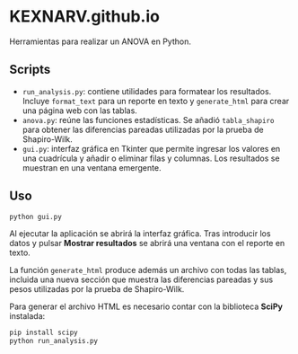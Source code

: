 # KEXNARV.github.io

Herramientas para realizar un ANOVA en Python.

## Scripts

- `run_analysis.py`: contiene utilidades para formatear los resultados. Incluye `format_text` para un reporte en texto y `generate_html` para crear una página web con las tablas.
- `anova.py`: reúne las funciones estadísticas. Se añadió `tabla_shapiro` para obtener las diferencias pareadas utilizadas por la prueba de Shapiro-Wilk.
- `gui.py`: interfaz gráfica en Tkinter que permite ingresar los valores en una cuadrícula y añadir o eliminar filas y columnas. Los resultados se muestran en una ventana emergente.

## Uso

```bash
python gui.py
```

Al ejecutar la aplicación se abrirá la interfaz gráfica. Tras introducir los datos y pulsar **Mostrar resultados** se abrirá una ventana con el reporte en texto.

La función `generate_html` produce además un archivo con todas las tablas, incluida una nueva sección que muestra las diferencias pareadas y sus pesos utilizadas por la prueba de Shapiro-Wilk.

Para generar el archivo HTML es necesario contar con la biblioteca **SciPy** instalada:

```bash
pip install scipy
python run_analysis.py
```
